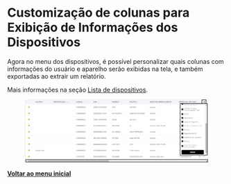 # Customização de colunas para Exibição de Informações dos Dispositivos

Agora no menu dos dispositivos, é possível personalizar quais colunas com informações do usuário e aparelho serão exibidas na tela, e também exportadas ao extrair um relatório.

Mais informações na seção [Lista de dispositivos](../../portal/dispositivos/lista-de-dispositivos/).

<figure><img src="../../../.gitbook/assets/Captura de tela 2024-06-24 111834.png" alt=""><figcaption></figcaption></figure>

[**Voltar ao menu inicial**](./)
